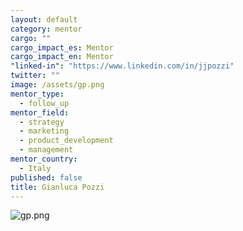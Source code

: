 ```yaml
---
layout: default
category: mentor
cargo: ""
cargo_impact_es: Mentor
cargo_impact_en: Mentor
"linked-in": "https://www.linkedin.com/in/jjpozzi"
twitter: ""
image: /assets/gp.png
mentor_type: 
  - follow_up
mentor_field: 
  - strategy
  - marketing
  - product_development
  - management
mentor_country: 
  - Italy
published: false
title: Gianluca Pozzi
---
```


![gp.png]({{site.baseurl}}/assets/gp.png)

